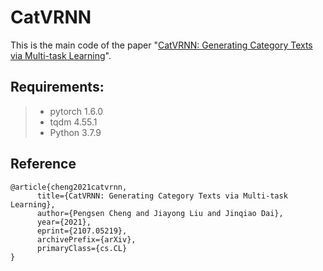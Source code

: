 # CatVRNN

This is the main code of the paper "[CatVRNN: Generating Category Texts via Multi-task Learning](https://arxiv.org/abs/2107.05219)". 


## Requirements:
> * pytorch 1.6.0 
> * tqdm 4.55.1
> * Python 3.7.9

## Reference
```
@article{cheng2021catvrnn,
      title={CatVRNN: Generating Category Texts via Multi-task Learning}, 
      author={Pengsen Cheng and Jiayong Liu and Jinqiao Dai},
      year={2021},
      eprint={2107.05219},
      archivePrefix={arXiv},
      primaryClass={cs.CL}
}
```